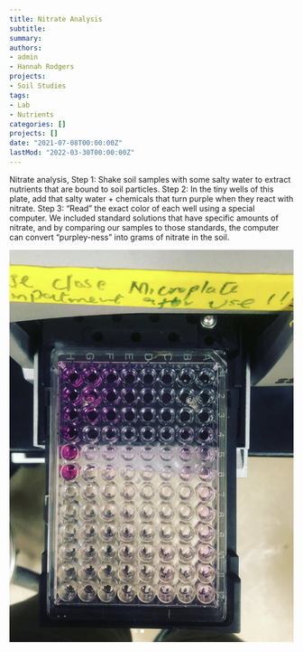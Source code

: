 ```yaml
---
title: Nitrate Analysis
subtitle: 
summary: 
authors:
- admin
- Hannah Rodgers
projects: 
- Soil Studies
tags:
- Lab
- Nutrients
categories: []
projects: []
date: "2021-07-08T00:00:00Z"
lastMod: "2022-03-30T00:00:00Z"
---
```


Nitrate analysis, Step 1: Shake soil samples with some salty water to extract nutrients that are bound to soil particles. Step 2: In the tiny wells of this plate, add that salty water + chemicals that turn purple when they react with nitrate. Step 3: “Read” the exact color of each well using a special computer. We included standard solutions that have specific amounts of nitrate, and by comparing our samples to those standards, the computer can convert “purpley-ness” into grams of nitrate in the soil.

![Trays](./nitrate.png)